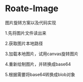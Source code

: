 # Roate-Image
图片旋转方案以及代码实现


1.先将图片文件读出来

2.获取图片本地路径

3.加载本地图片，试用canvas旋转图片

4.重新绘制图片，并转换成base64

5.根据需要将base64转换成blob对象
